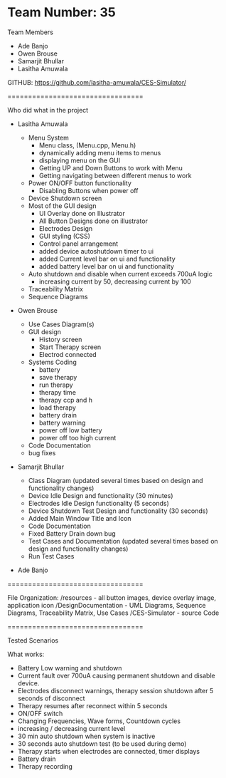 Team Number: 35
=================================

Team Members
 - Ade Banjo
 - Owen Brouse
 - Samarjit Bhullar
 - Lasitha Amuwala

GITHUB: https://github.com/lasitha-amuwala/CES-Simulator/

=================================

Who did what in the project
 - Lasitha Amuwala
    - Menu System
      - Menu class, (Menu.cpp, Menu.h)
      - dynamically adding menu items to menus
      - displaying menu on the GUI
      - Getting UP and Down Buttons to work with Menu
      - Getting navigating between different menus to work
    - Power ON/OFF button functionality
      - Disabling Buttons when power off
    - Device Shutdown screen
    - Most of the GUI design
      - UI Overlay done on Illustrator
      - All Button Designs done on illustrator
      - Electrodes Design
      - GUI styling (CSS)
      - Control panel arrangement
      - added device autoshutdown timer to ui
      - added Current level bar on ui and functionality
      - added battery level bar on ui and functionality
    - Auto shutdown and disable when current exceeds 700uA logic
      - increasing current by 50, decreasing current by 100 
    - Traceability Matrix
    - Sequence Diagrams

 - Owen Brouse
   - Use Cases Diagram(s)
   - GUI design
     - History screen
     - Start Therapy screen
     - Electrod connected
   - Systems Coding
     - battery
     - save therapy
     - run therapy
     - therapy time 
     - therapy ccp and h
     - load therapy
     - battery drain 
     - battery warning
     - power off low battery
     - power off too high current
   - Code Documentation
   - bug fixes

 - Samarjit Bhullar
     - Class Diagram (updated several times based on design and functionality changes)
     - Device Idle Design and functionality (30 minutes)
     - Electrodes Idle Design functionality (5 seconds)
     - Device Shutdown Test Design and functionality (30 seconds)
     - Added Main Window Title and Icon
     - Code Documentation
     - Fixed Battery Drain down bug
     - Test Cases and Documentation (updated several times based on design and functionality changes)
     - Run Test Cases

 - Ade Banjo

=================================

File Organization:
 /resources  -  all button images, device overlay image, application icon
 /DesignDocumentation   -   UML Diagrams, Sequence Diagrams, Traceability Matrix, Use Cases
 /CES-Simulator   -   source Code

=================================

Tested Scenarios

What works:
- Battery Low warning and shutdown
- Current fault over 700uA causing permanent shutdown and disable device.
- Electrodes disconnect warnings, therapy session shutdown after 5 seconds of disconnect
- Therapy resumes after reconnect within 5 seconds
- ON/OFF switch
- Changing Frequencies, Wave forms, Countdown cycles
- increasing / decreasing current level
- 30 min auto shutdown when system is inactive
- 30 seconds auto shutdown test (to be used during demo)
- Therapy starts when electrodes are connected, timer displays
- Battery drain
- Therapy recording
